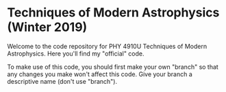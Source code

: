 # Techniques of Modern Astrophysics (Winter 2019)

Welcome to the code repository for PHY 4910U Techniques of Modern Astrophysics.  Here you'll find my "official" code.

To make use of this code, you should first make your own "branch" so that any changes you make won't affect this code.  Give your branch a descriptive name (don't use "branch").
